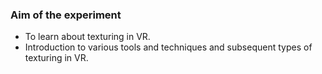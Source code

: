 ### Aim of the experiment

- To learn about texturing in VR.
- Introduction to various tools and techniques and subsequent types of texturing in VR.
